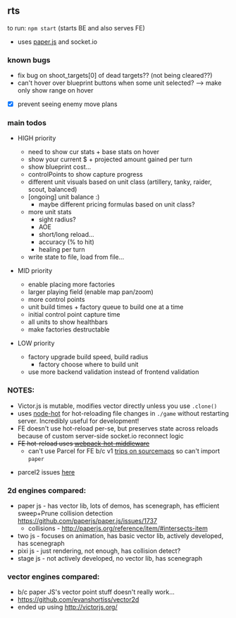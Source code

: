 ## rts

to run: `npm start` (starts BE and also serves FE)

- uses [paper.js](http://paperjs.org/about/) and socket.io

### known bugs

- fix bug on shoot_targets[0] of dead targets?? (not being cleared??)
- can't hover over blueprint buttons when some unit selected? --> make only show range on hover
- [x] prevent seeing enemy move plans

### main todos

- HIGH priority

  - need to show cur stats + base stats on hover
  - show your current \$ + projected amount gained per turn
  - show blueprint cost...
  - controlPoints to show capture progress
  - different unit visuals based on unit class (artillery, tanky, raider, scout, balanced)
  - [ongoing] unit balance :)
    - maybe different pricing formulas based on unit class?
  - more unit stats
    - sight radius?
    - AOE
    - short/long reload...
    - accuracy (% to hit)
    - healing per turn
  - write state to file, load from file...

- MID priority

  - enable placing more factories
  - larger playing field (enable map pan/zoom)
  - more control points
  - unit build times + factory queue to build one at a time
  - initial control point capture time
  - all units to show healthbars
  - make factories destructable

- LOW priority
  - factory upgrade build speed, build radius
    - factory choose where to build unit
  - use more backend validation instead of frontend validation

### NOTES:

- Victor.js is mutable, modifies vector directly unless you use `.clone()`
- uses [node-hot](https://github.com/mihe/node-hot) for hot-reloading file changes in `./game` without restarting server. Incredibly useful for development!
- FE doesn't use hot-reload per-se, but preserves state across reloads because of custom server-side socket.io reconnect logic
- ~~FE hot-reload uses [webpack-hot-middleware](https://github.com/webpack-contrib/webpack-hot-middleware/tree/master/example)~~
  - can't use Parcel for FE b/c v1 [trips on sourcemaps](https://github.com/parcel-bundler/parcel/pull/2427) so can't import `paper`

* parcel2 issues [here](https://github.com/parcel-bundler/parcel/issues/3377)

### 2d engines compared:

- paper js - has vector lib, lots of demos, has scenegraph, has efficient sweep+Prune collision detection https://github.com/paperjs/paper.js/issues/1737
  - collisions - http://paperjs.org/reference/item/#intersects-item
- two js - focuses on animation, has basic vector lib, actively developed, has scenegraph
- pixi js - just rendering, not enough, has collision detect?
- stage js - not actively developed, no vector lib, has scenegraph

### vector engines compared:

- b/c paper JS's vector point stuff doesn't really work...
- https://github.com/evanshortiss/vector2d
- ended up using http://victorjs.org/
